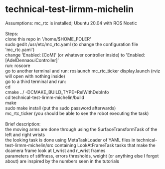 # technical-test-lirmm-michelin
Assumptions: mc_rtc is installed; Ubuntu 20.04 with ROS Noetic <br />
<br />
Steps: <br />
clone this repo in '/home/$HOME_FOLER' <br />
sudo gedit /usr/etc/mc_rtc.yaml (to change the configuration file 'mc_rtc.yaml') <br />
change 'Enabled: [CoM]' (or whatever controller inside) to 'Enabled: [AdelDennaouiController]' <br />
run: roscore <br />
go to another terminal and run: roslaunch mc_rtc_ticker display.launch (rviz will open with nothing inside) <br />
go to a third terminal and run: <br />
cd <br />
cmake ../ -DCMAKE_BUILD_TYPE=RelWithDebInfo <br />
cd technical-test-lirmm-michelin/build <br />
make <br />
sudo make install (put the sudo password afterwards) <br />
mc_rtc_ticker (you should be able to see the robot executing the task) <br />
<br /> 
Brief description: <br />
the moving arms are done through using the SurfaceTransformTask of the left and right wrists <br />
the looking task is done using MetaTaskLoader of YAML files in technical-test-lirmm-michelin/src containing LookAtFrameTask tasks that make the dcamera frame look at l_wrist and r_wrist frames <br />
parameters of stiffness, errors thresholds, weight (or anything else I forgot about) are inspired by the numbers seen in the tutorials <br />

